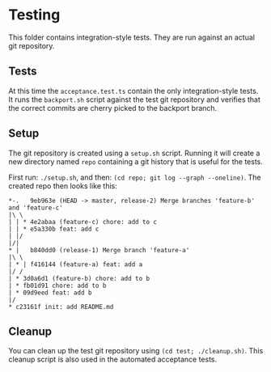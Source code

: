 # Testing

This folder contains integration-style tests.
They are run against an actual git repository.

## Tests

At this time the `acceptance.test.ts` contain the only integration-style tests.
It runs the `backport.sh` script against the test git repository and verifies that the correct commits are cherry picked to the backport branch.

## Setup

The git repository is created using a `setup.sh` script.
Running it will create a new directory named `repo` containing a git history that is useful for the tests.

First run: `./setup.sh`, and then: `(cd repo; git log --graph --oneline)`.
The created repo then looks like this:

```
*-.   9eb963e (HEAD -> master, release-2) Merge branches 'feature-b' and 'feature-c'
|\ \
| | * 4e2abaa (feature-c) chore: add to c
| | * e5a330b feat: add c
| |/
|/|
* |   b840dd0 (release-1) Merge branch 'feature-a'
|\ \
| * | f416144 (feature-a) feat: add a
|/ /
| * 3d0a6d1 (feature-b) chore: add to b
| * fb01d91 chore: add to b
| * 09d9eed feat: add b
|/
* c23161f init: add README.md
```

## Cleanup

You can clean up the test git repository using `(cd test; ./cleanup.sh)`.
This cleanup script is also used in the automated acceptance tests.
